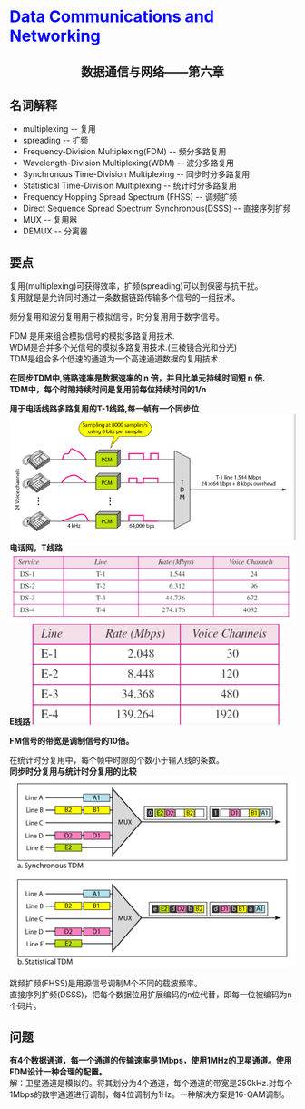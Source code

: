 # <font color= "blue"> Data Communications and Networking </font>

## <center> 数据通信与网络——第六章</center>

## 名词解释
<ul>
<li>multiplexing -- 复用</li>
<li>spreading -- 扩频</li>
<li>Frequency-Division Multiplexing(FDM) -- 频分多路复用</li>
<li>Wavelength-Division Multiplexing(WDM) -- 波分多路复用</li>
<li>Synchronous Time-Division Multiplexing -- 同步时分多路复用</li>
<li>Statistical Time-Division Multiplexing -- 统计时分多路复用</li>
<li>Frequency Hopping Spread Spectrum (FHSS) -- 调频扩频</li>
<li>Direct Sequence Spread Spectrum Synchronous(DSSS) -- 直接序列扩频</li>
<li>MUX -- 复用器</li>
<li>DEMUX -- 分离器</li>
</ul>


## 要点
复用(multiplexing)可获得效率，扩频(spreading)可以到保密与抗干扰。  
复用就是是允许同时通过一条数据链路传输多个信号的一组技术。  

频分复用和波分复用用于模拟信号，时分复用用于数字信号。  

FDM 是用来组合模拟信号的模拟多路复用技术.  
WDM是合并多个光信号的模拟多路复用技术.(三棱镜合光和分光)  
TDM是组合多个低速的通道为一个高速通道数据的复用技术.  

<b>在同步TDM中,链路速率是数据速率的 n 倍，并且比单元持续时间短 n 倍.</b>  
<b>TDM中，每个时隙持续时间是复用前每位持续时间的1/n</b>  

<b>用于电话线路多路复用的T-1线路,每一帧有一个同步位</b>
<img src = "img/6.2.png"/>
<b>电话网，T线路</b>
<img src = "img/6.1.png"/>
<b>E线路</b>
<img src = "img/6.3.png"/>

<b>FM信号的带宽是调制信号的10倍。</b>

在统计时分复用中，每个帧中时隙的个数小于输入线的条数。  
<b>同步时分复用与统计时分复用的比较</b>  
<img src = "img/6.4.png"/>

跳频扩频(FHSS)是用源信号调制M个不同的载波频率。  
直接序列扩频(DSSS)，把每个数据位用扩展编码的n位代替，即每一位被编码为n个码片。
## 问题
<b>有4个数据通道，每一个通道的传输速率是1Mbps，使用1MHz的卫星通道。使用FDM设计一种合理的配置。</b>  
解：卫星通道是模拟的。将其划分为4个通道，每个通道的带宽是250kHz.对每个1Mbps的数字通道进行调制，每4位调制为1Hz。一种解决方案是16-QAM调制。  